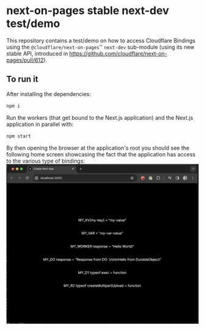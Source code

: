 # next-on-pages stable next-dev test/demo

This repository contains a test/demo on how to access Cloudflare Bindings using the `@cloudflare/next-on-pages`'' `next-dev` sub-module (using its new stable API, introduced in https://github.com/cloudflare/next-on-pages/pull/612).

## To run it

After installing the dependencies:
```sh
npm i
```

Run the workers (that get bound to the Next.js application) and the Next.js application in parallel
with:
```sh
npm start
```

By then opening the browser at the application's root you should see the following home screen showcasing the fact that the application has access to the various type of bindings:
![app's Home](./app-home.png)